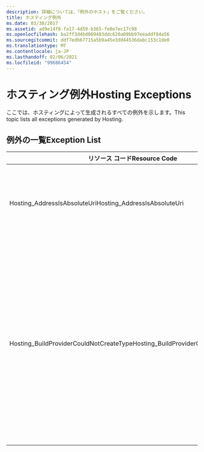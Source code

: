 ```yaml
---
description: 詳細については、「例外のホスト」をご覧ください。
title: ホスティング例外
ms.date: 03/30/2017
ms.assetid: ad9e14f8-fa17-4d59-b365-fe0e7ec17c98
ms.openlocfilehash: ba2ff3d4bd069483ddc620a09bb97eeaddf84a56
ms.sourcegitcommit: ddf7edb67715a5b9a45e3dd44536dabc153c1de0
ms.translationtype: MT
ms.contentlocale: ja-JP
ms.lasthandoff: 02/06/2021
ms.locfileid: "99686454"
---
```

# <a name="hosting-exceptions"></a><span data-ttu-id="86c06-103">ホスティング例外</span><span class="sxs-lookup"><span data-stu-id="86c06-103">Hosting Exceptions</span></span>

<span data-ttu-id="86c06-104">ここでは、ホスティングによって生成されるすべての例外を示します。</span><span class="sxs-lookup"><span data-stu-id="86c06-104">This topic lists all exceptions generated by Hosting.</span></span>  
  
## <a name="exception-list"></a><span data-ttu-id="86c06-105">例外の一覧</span><span class="sxs-lookup"><span data-stu-id="86c06-105">Exception List</span></span>  
  
|<span data-ttu-id="86c06-106">リソース コード</span><span class="sxs-lookup"><span data-stu-id="86c06-106">Resource Code</span></span>|<span data-ttu-id="86c06-107">リソースの文字列</span><span class="sxs-lookup"><span data-stu-id="86c06-107">Resource String</span></span>|  
|-------------------|---------------------|  
|<span data-ttu-id="86c06-108">Hosting_AddressIsAbsoluteUri</span><span class="sxs-lookup"><span data-stu-id="86c06-108">Hosting_AddressIsAbsoluteUri</span></span>|<span data-ttu-id="86c06-109">完全 URI は許可されていません。</span><span class="sxs-lookup"><span data-stu-id="86c06-109">The full URI is not allowed.</span></span> <span data-ttu-id="86c06-110">完全 URI は、ServiceHostingEnvironment.EnsureServiceAvailable API に対しては許可されていません。</span><span class="sxs-lookup"><span data-stu-id="86c06-110">Full URIs are not allowed for the ServiceHostingEnvironment.EnsureServiceAvailable API.</span></span> <span data-ttu-id="86c06-111">対応するサービスの仮想パスを使用してください。</span><span class="sxs-lookup"><span data-stu-id="86c06-111">Use a virtual path for the corresponding service.</span></span>|  
|<span data-ttu-id="86c06-112">Hosting_BuildProviderCouldNotCreateType</span><span class="sxs-lookup"><span data-stu-id="86c06-112">Hosting_BuildProviderCouldNotCreateType</span></span>|<span data-ttu-id="86c06-113">指定した CLR 型をサービスのコンパイル中に読み込むことができません。</span><span class="sxs-lookup"><span data-stu-id="86c06-113">The specified CLR type cannot be loaded during service compilation.</span></span> <span data-ttu-id="86c06-114">この型が、アプリケーションの \ App_Code ディレクトリにあるソースファイルで定義されているか \\ 、アプリケーションの \bin ディレクトリにあるコンパイル済みアセンブリに含まれているか、 \\ またはグローバルアセンブリキャッシュにインストールされているアセンブリに存在することを確認してください。</span><span class="sxs-lookup"><span data-stu-id="86c06-114">Verify that this type is either defined in a source file located in the application's \\\App_Code directory, contained in a compiled assembly located in the application's \\\bin directory, or present in an assembly installed in the Global Assembly Cache.</span></span> <span data-ttu-id="86c06-115">型名では、大文字と小文字が区別されます。</span><span class="sxs-lookup"><span data-stu-id="86c06-115">The type name is case-sensitive.</span></span> <span data-ttu-id="86c06-116">\ App_Code や \bin などのディレクトリは、 \\ \\ アプリケーションのルートディレクトリに配置する必要があります。</span><span class="sxs-lookup"><span data-stu-id="86c06-116">The directories such as \\\App_Code and \\\bin must be located in the application's root directory.</span></span> <span data-ttu-id="86c06-117">\\\ App_Code および \\ \bin ディレクトリをサブディレクトリに入れ子にすることはできません。</span><span class="sxs-lookup"><span data-stu-id="86c06-117">The \\\App_Code and \\\bin directories cannot be nested in subdirectories.</span></span>|
